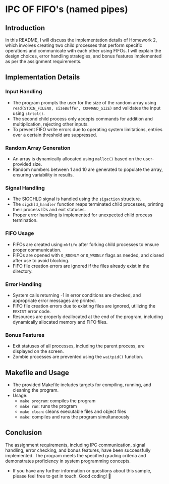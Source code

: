 # IPC OF FIFO's (named pipes)

## Introduction
In this README, I will discuss the implementation details of Homework 2, which involves creating two child processes that perform specific operations and communicate with each other using FIFOs. I will explain the design choices, error handling strategies, and bonus features implemented as per the assignment requirements.

## Implementation Details

### Input Handling
- The program prompts the user for the size of the random array using `read(STDIN_FILENO, sizeBuffer, COMMAND_SIZE)` and validates the input using `strtol()`.
- The second child process only accepts commands for addition and multiplication, rejecting other inputs.
- To prevent FIFO write errors due to operating system limitations, entries over a certain threshold are suppressed.

### Random Array Generation
- An array is dynamically allocated using `malloc()` based on the user-provided size.
- Random numbers between 1 and 10 are generated to populate the array, ensuring variability in results.

### Signal Handling
- The SIGCHLD signal is handled using the `sigaction` structure.
- The `sigchld_handler` function reaps terminated child processes, printing their process IDs and exit statuses.
- Proper error handling is implemented for unexpected child process termination.

### FIFO Usage
- FIFOs are created using `mkfifo` after forking child processes to ensure proper communication.
- FIFOs are opened with `O_RDONLY` or `O_WRONLY` flags as needed, and closed after use to avoid blocking.
- FIFO file creation errors are ignored if the files already exist in the directory.

### Error Handling
- System calls returning -1 in error conditions are checked, and appropriate error messages are printed.
- FIFO file creation errors due to existing files are ignored, utilizing the `EEXIST` error code.
- Resources are properly deallocated at the end of the program, including dynamically allocated memory and FIFO files.

### Bonus Features
- Exit statuses of all processes, including the parent process, are displayed on the screen.
- Zombie processes are prevented using the `waitpid()` function.

## Makefile and Usage
- The provided Makefile includes targets for compiling, running, and cleaning the program.
- Usage:
  - `make program`: compiles the program
  - `make run`: runs the program
  - `make clean`: cleans executable files and object files
  - `make`: compiles and runs the program simultaneously

## Conclusion
The assignment requirements, including IPC communication, signal handling, error checking, and bonus features, have been successfully implemented. The program meets the specified grading criteria and demonstrates proficiency in system programming concepts.



* If you have any further information or questions about this sample, please feel free to get in touch. Good coding! 🚀
